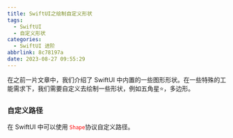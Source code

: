 ```yaml
---
title: SwiftUI之绘制自定义形状
tags:
  - SwiftUI
  - 自定义形状
categories:
  - SwiftUI 进阶
abbrlink: 8c78197a
date: 2023-08-27 09:55:29
---
```


在之前一片文章中，我们介绍了 SwiftUI 中内置的一些图形形状。在一些特殊的工能需求下，我们需要自定义去绘制一些形状，例如五角星⭐️，多边形。



### 自定义路径

在 SwiftUI 中可以使用 <span style="color:red">`Shape`</span>协议自定义路径。

